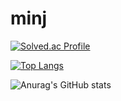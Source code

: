 # minj
[![Solved.ac Profile](http://mazassumnida.wtf/api/v2/generate_badge?boj=ddaa63777)](https://solved.ac/ddaa63777/)

[![Top Langs](https://github-readme-stats.vercel.app/api/top-langs/?username=kimminji-1130&layout=compact)](https://github.com/kimminji-1130/github-readme-stats)

![Anurag's GitHub stats](https://github-readme-stats.vercel.app/api?username=kimminji-1130&show_icons=true&theme=tokyonight)
